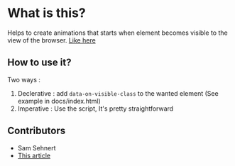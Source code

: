 # What is this?

Helps to create animations that starts when element becomes visible to the view 
of the browser. [Like here](http://css-tricks.com/slide-in-as-you-scroll-down-boxes/)

## How to use it?

Two ways :

1. Declerative : add `data-on-visible-class` to the wanted element (See example in docs/index.html)
2. Imperative : Use the script, It's pretty straightforward

## Contributors 

* Sam Sehnert
* [This article](http://css-tricks.com/slide-in-as-you-scroll-down-boxes/)